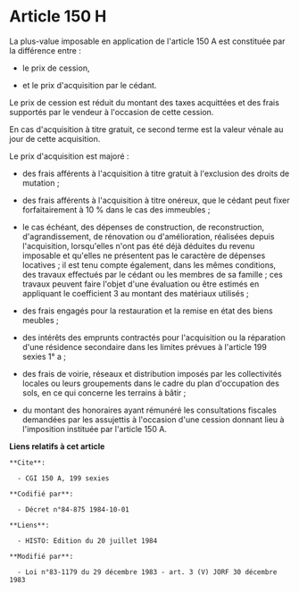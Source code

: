 # Article 150 H

La plus-value imposable en application de l'article 150 A est constituée par la différence entre :

- le prix de cession,

- et le prix d'acquisition par le cédant.

Le prix de cession est réduit du montant des taxes acquittées et des frais supportés par le vendeur à l'occasion de cette
cession.

En cas d'acquisition à titre gratuit, ce second terme est la valeur vénale au jour de cette acquisition.

Le prix d'acquisition est majoré :

- des frais afférents à l'acquisition à titre gratuit à l'exclusion des droits de mutation ;

- des frais afférents à l'acquisition à titre onéreux, que le cédant peut fixer forfaitairement à 10 % dans le cas des
immeubles ;

- le cas échéant, des dépenses de construction, de reconstruction, d'agrandissement, de rénovation ou d'amélioration,
réalisées depuis l'acquisition, lorsqu'elles n'ont pas été déjà déduites du revenu imposable et qu'elles ne présentent pas le
caractère de dépenses locatives ; il est tenu compte également, dans les mêmes conditions, des travaux effectués par le
cédant ou les membres de sa famille ; ces travaux peuvent faire l'objet d'une évaluation ou être estimés en appliquant le
coefficient 3 au montant des matériaux utilisés ;

- des frais engagés pour la restauration et la remise en état des biens meubles ;

- des intérêts des emprunts contractés pour l'acquisition ou la réparation d'une résidence secondaire dans les limites
prévues à l'article 199 sexies 1° a ;

- des frais de voirie, réseaux et distribution imposés par les collectivités locales ou leurs groupements dans le cadre du
plan d'occupation des sols, en ce qui concerne les terrains à bâtir ;

- du montant des honoraires ayant rémunéré les consultations fiscales demandées par les assujettis à l'occasion d'une cession
donnant lieu à l'imposition instituée par l'article 150 A.

**Liens relatifs à cet article**

	**Cite**:

	  - CGI 150 A, 199 sexies

	**Codifié par**:

	  - Décret n°84-875 1984-10-01

	**Liens**:

	  - HISTO: Edition du 20 juillet 1984

	**Modifié par**:

	  - Loi n°83-1179 du 29 décembre 1983 - art. 3 (V) JORF 30 décembre 1983
